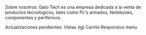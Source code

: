 Sobre nosotros:
Gato Tech es una empresa dedicada a la venta de productos tecnologicos, tales como Pc's armados, Notebooks, componentes y perifericos.

Actualizaciones pendientes:
Vistas (ig)
Carrito
Responsivo menu
>>>>>>>
